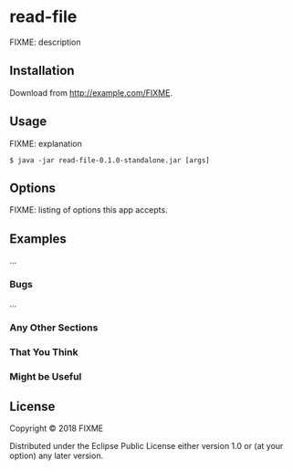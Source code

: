 # read-file

FIXME: description

## Installation

Download from http://example.com/FIXME.

## Usage

FIXME: explanation

    $ java -jar read-file-0.1.0-standalone.jar [args]

## Options

FIXME: listing of options this app accepts.

## Examples

...

### Bugs

...

### Any Other Sections
### That You Think
### Might be Useful

## License

Copyright © 2018 FIXME

Distributed under the Eclipse Public License either version 1.0 or (at
your option) any later version.
